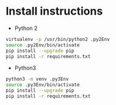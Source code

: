 # Install instructions

* Python 2

```bash
virtualenv -p /usr/bin/python2 .py2Env
source .py2Env/bin/activate
pip install --upgrade pip
pip install -r requirements.txt
```
* Python3

```bash
python3 -m venv .py3Env
source .py3Env/bin/activate
pip install --upgrade pip
pip install -r requirements.txt
```
